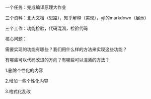 一个任务：完成编译原理大作业

三个资料：北大文档（思路），知乎解释（实现），yjl的markdown（展示）

三个工作：功能检验，代码混淆，检验代码



核心问题：

需要实现的功能有哪些？我们用什么样的方法来实现这些功能？

有哪些可以代码改进的方向？有哪些可以混淆的方法？



1.删除个性化的内容

2.增加一些个性化内容

3.格式化乱改

